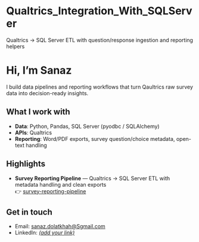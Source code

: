 # Qualtrics_Integration_With_SQLServer
Qualtrics → SQL Server ETL with question/response ingestion and reporting helpers

# Hi, I’m Sanaz

I build data pipelines and reporting workflows that turn Qaultrics raw survey data into decision-ready insights.  

## What I work with
- **Data**: Python, Pandas, SQL Server (pyodbc / SQLAlchemy)
- **APIs**: Qualtrics
- **Reporting**: Word/PDF exports, survey question/choice metadata, open-text handling

## Highlights
- **Survey Reporting Pipeline** — Qualtrics → SQL Server ETL with metadata handling and clean exports  
  👉 [survey-reporting-pipeline](https://github.com/USERNAME/survey-reporting-pipeline)

## Get in touch
- Email: sanaz.dolatkhah@Sgmail.com
- LinkedIn: [*(add your link)*](https://www.linkedin.com/in/sanaz-dolatkhah)
